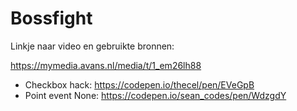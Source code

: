 # Bossfight

Linkje naar video en gebruikte bronnen:

https://mymedia.avans.nl/media/t/1_em26lh88

- Checkbox hack: 
  https://codepen.io/thecel/pen/EVeGpB
- Point event None: https://codepen.io/sean_codes/pen/WdzgdY
